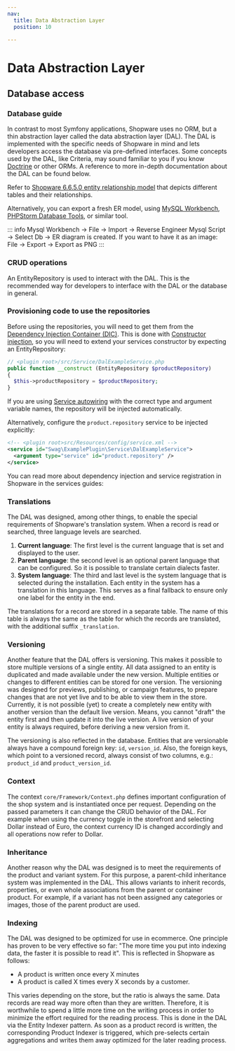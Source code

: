 ```yaml
---
nav:
  title: Data Abstraction Layer
  position: 10

---
```


# Data Abstraction Layer

## Database access

### Database guide

In contrast to most Symfony applications, Shopware uses no ORM, but a thin abstraction layer called the data abstraction layer \(DAL\).
The DAL is implemented with the specific needs of Shopware in mind and lets developers access the database via pre-defined interfaces.
Some concepts used by the DAL, like Criteria, may sound familiar to you if you know [Doctrine](https://symfony.com/doc/current/doctrine.html) or other ORMs.
A reference to more in-depth documentation about the DAL can be found below.

Refer to [Shopware 6.6.5.0 entity relationship model](../../../assets/shopware6-erd.pdf) that depicts different tables and their relationships.

Alternatively, you can export a fresh ER model, using [MySQL Workbench](https://dev.mysql.com/doc/workbench/en/wb-reverse-engineering.html), [PHPStorm Database Tools](https://www.jetbrains.com/help/phpstorm/creating-diagrams.html), or similar tool.

::: info
Mysql Workbench → File → Import → Reverse Engineer Mysql Script → Select Db → ER diagram is created.
If you want to have it as an image: File → Export → Export as PNG
:::

### CRUD operations

An EntityRepository is used to interact with the DAL.
This is the recommended way for developers to interface with the DAL or the database in general.

### Provisioning code to use the repositories

Before using the repositories, you will need to get them from the [Dependency Injection Container (DIC)](../../guides/plugins/plugins/plugin-fundamentals/dependency-injection).
This is done with [Constructor injection](https://symfony.com/doc/current/service_container/injection_types.html#constructor-injection), so you will need to extend your services constructor by expecting an EntityRepository:

```php
// <plugin root>/src/Service/DalExampleService.php
public function __construct (EntityRepository $productRepository)
{
  $this->productRepository = $productRepository;
}
```

If you are using [Service autowiring](https://symfony.com/doc/current/service_container/autowiring.html) with the correct type and argument variable names, the repository will be injected automatically.

Alternatively, configure the `product.repository` service to be injected explicitly:

```xml
<!-- <plugin root>src/Resources/config/service.xml -->
<service id="Swag\ExamplePlugin\Service\DalExampleService">
  <argument type="service" id="product.repository" />
</service>
```

You can read more about dependency injection and service registration in Shopware in the services guides:

<PageRef page="../../guides/plugins/plugins/plugin-fundamentals/add-custom-service" />

### Translations

The DAL was designed, among other things, to enable the special requirements of Shopware's translation system.
When a record is read or searched, three language levels are searched.

1. **Current language**: The first level is the current language that is set and displayed to the user.
2. **Parent language**: the second level is an optional parent language that can be configured.
So it is possible to translate certain dialects faster.
3. **System language**: The third and last level is the system language that is selected during the installation.
Each entity in the system has a translation in this language.
This serves as a final fallback to ensure only one label for the entity in the end.

The translations for a record are stored in a separate table.
The name of this table is always the same as the table for which the records are translated, with the additional suffix `_translation`.

### Versioning

Another feature that the DAL offers is versioning.
This makes it possible to store multiple versions of a single entity.
All data assigned to an entity is duplicated and made available under the new version.
Multiple entities or changes to different entities can be stored for one version.
The versioning was designed for previews, publishing, or campaign features, to prepare changes that are not yet live and to be able to view them in the store.
Currently, it is not possible (yet) to create a completely new entity with another version than the default live version.
Means, you cannot "draft" the entity first and then update it into the live version.
A live version of your entity is always required, before deriving a new version from it.

The versioning is also reflected in the database.
Entities that are versionable always have a compound foreign key: `id`, `version_id`.
Also, the foreign keys, which point to a versioned record, always consist of two columns, e.g.: `product_id` and `product_version_id`.

### Context

The context `core/Framework/Context.php` defines important configuration of the shop system and is instantiated once per request.
Depending on the passed parameters it can change the CRUD behavior of the DAL.
For example when using the currency toggle in the storefront and selecting Dollar instead of Euro, the context currency ID is changed accordingly and all operations now refer to Dollar.

### Inheritance

Another reason why the DAL was designed is to meet the requirements of the product and variant system.
For this purpose, a parent-child inheritance system was implemented in the DAL.
This allows variants to inherit records, properties, or even whole associations from the parent or container product.
For example, if a variant has not been assigned any categories or images, those of the parent product are used.

### Indexing

The DAL was designed to be optimized for use in ecommerce.
One principle has proven to be very effective so far: "The more time you put into indexing data, the faster it is possible to read it".
This is reflected in Shopware as follows:

* A product is written once every X minutes
* A product is called X times every X seconds by a customer.

This varies depending on the store, but the ratio is always the same.
Data records are read way more often than they are written.
Therefore, it is worthwhile to spend a little more time on the writing process in order to minimize the effort required for the reading process.
This is done in the DAL via the Entity Indexer pattern.
As soon as a product record is written, the corresponding Product Indexer is triggered, which pre-selects certain aggregations and writes them away optimized for the later reading process.

